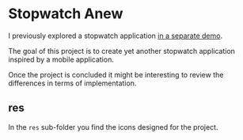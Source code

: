 # Stopwatch Anew

I previously explored a stopwatch application [in a separate demo](https://svelte.dev/repl/591aff801e1d47498afdc2738fea4485?version=3.48.0).

The goal of this project is to create yet another stopwatch application inspired by a mobile application.

Once the project is concluded it might be interesting to review the differences in terms of implementation.

## res

In the `res` sub-folder you find the icons designed for the project.

